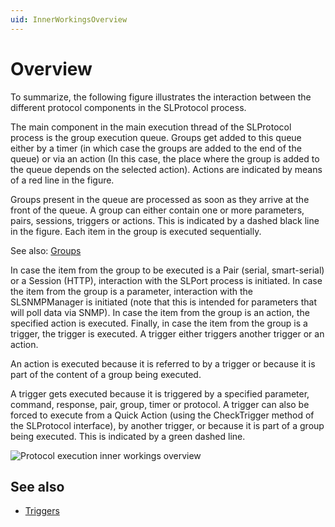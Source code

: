 ```yaml
---
uid: InnerWorkingsOverview
---
```


# Overview

To summarize, the following figure illustrates the interaction between the different protocol components in the SLProtocol process.

The main component in the main execution thread of the SLProtocol process is the group execution queue. Groups get added to this queue either by a timer (in which case the groups are added to the end of the queue) or via an action (In this case, the place where the group is added to the queue depends on the selected action). Actions are indicated by means of a red line in the figure.

Groups present in the queue are processed as soon as they arrive at the front of the queue. A group can either contain one or more parameters, pairs, sessions, triggers or actions. This is indicated by a dashed black line in the figure. Each item in the group is executed sequentially.

See also: [Groups](xref:LogicGroups)

In case the item from the group to be executed is a Pair (serial, smart-serial) or a Session (HTTP), interaction with the SLPort process is initiated. In case the item from the group is a parameter, interaction with the SLSNMPManager is initiated (note that this is intended for parameters that will poll data via SNMP). In case the item from the group is an action, the specified action is executed. Finally, in case the item from the group is a trigger, the trigger is executed. A trigger either triggers another trigger or an action.

An action is executed because it is referred to by a trigger or because it is part of the content of a group being executed.

A trigger gets executed because it is triggered by a specified parameter, command, response, pair, group, timer or protocol. A trigger can also be forced to execute from a Quick Action (using the CheckTrigger method of the SLProtocol interface), by another trigger, or because it is part of a group being executed. This is indicated by a green dashed line.

![Protocol execution inner workings overview](~/develop/images/Protocol_Explained_-_Overview_Interprocess_Communication.svg)

## See also

- [Triggers](xref:LogicTriggers)
